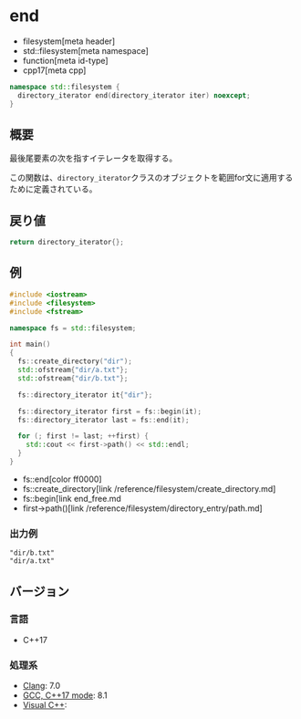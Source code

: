 # end
* filesystem[meta header]
* std::filesystem[meta namespace]
* function[meta id-type]
* cpp17[meta cpp]

```cpp
namespace std::filesystem {
  directory_iterator end(directory_iterator iter) noexcept;
}
```

## 概要
最後尾要素の次を指すイテレータを取得する。

この関数は、`directory_iterator`クラスのオブジェクトを範囲for文に適用するために定義されている。


## 戻り値
```cpp
return directory_iterator{};
```


## 例
```cpp example
#include <iostream>
#include <filesystem>
#include <fstream>

namespace fs = std::filesystem;

int main()
{
  fs::create_directory("dir");
  std::ofstream{"dir/a.txt"};
  std::ofstream{"dir/b.txt"};

  fs::directory_iterator it{"dir"};

  fs::directory_iterator first = fs::begin(it);
  fs::directory_iterator last = fs::end(it);

  for (; first != last; ++first) {
    std::cout << first->path() << std::endl;
  }
}
```
* fs::end[color ff0000]
* fs::create_directory[link /reference/filesystem/create_directory.md]
* fs::begin[link end_free.md
* first->path()[link /reference/filesystem/directory_entry/path.md]


### 出力例
```
"dir/b.txt"
"dir/a.txt"
```

## バージョン
### 言語
- C++17

### 処理系
- [Clang](/implementation.md#clang): 7.0
- [GCC, C++17 mode](/implementation.md#gcc): 8.1
- [Visual C++](/implementation.md#visual_cpp):
